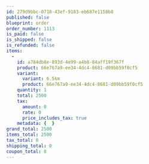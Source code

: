 ```yaml
---
id: 279d9bbc-0718-43ef-9103-eb687e1158b0
published: false
blueprint: order
order_number: 1113
is_paid: false
is_shipped: false
is_refunded: false
items:
  -
    id: a784db8e-893d-4e99-a4b8-84aff19f367f
    product: 66e767a9-ee34-4dc4-8681-d09bb59f0cf5
    variant:
      variant: 6.5km
      product: 66e767a9-ee34-4dc4-8681-d09bb59f0cf5
    quantity: 1
    total: 2500
    tax:
      amount: 0
      rate: 0
      price_includes_tax: true
    metadata: {  }
grand_total: 2500
items_total: 2500
tax_total: 0
shipping_total: 0
coupon_total: 0
---
```

